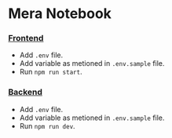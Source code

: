 # Mera Notebook

### [Frontend](./frontend/)

- Add `.env` file.
- Add variable as metioned in `.env.sample` file.
- Run `npm run start`.

### [Backend](./backend/)

- Add `.env` file.
- Add variable as metioned in `.env.sample` file.
- Run `npm run dev`.
